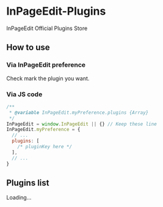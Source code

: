 # InPageEdit-Plugins

InPageEdit Official Plugins Store

## How to use

### Via InPageEdit preference

Check mark the plugin you want.

### Via JS code

```js
/**
 * @variable InPageEdit.myPreference.plugins {Array}
 */
InPageEdit = window.InPageEdit || {} // Keep these line
InPageEdit.myPreference = {
  // ...
  plugins: [
    /* pluginKey here */
  ],
  // ...
}
```

## Plugins list

<div id="pluginsList">Loading...</div>

<script src="/static/home.js"></script>